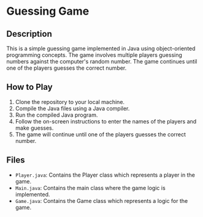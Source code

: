 # Guessing Game

## Description
This is a simple guessing game implemented in Java using object-oriented programming concepts. 
The game involves multiple players guessing numbers against the computer's random number.
The game continues until one of the players guesses the correct number.

## How to Play
1. Clone the repository to your local machine.
2. Compile the Java files using a Java compiler.
3. Run the compiled Java program.
4. Follow the on-screen instructions to enter the names of the players and make guesses.
5. The game will continue until one of the players guesses the correct number.

## Files
- `Player.java`: Contains the Player class which represents a player in the game.
- `Main.java`: Contains the main class where the game logic is implemented.
- `Game.java`: Contains the Game class which represents a logic for the game.

